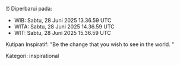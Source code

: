 ⏰ Diperbarui pada:
- WIB: Sabtu, 28 Juni 2025 13.36.59 UTC
- WITA: Sabtu, 28 Juni 2025 14.36.59 UTC
- WIT: Sabtu, 28 Juni 2025 15.36.59 UTC

Kutipan Inspiratif:
"Be the change that you wish to see in the world. "


Kategori: inspirational

